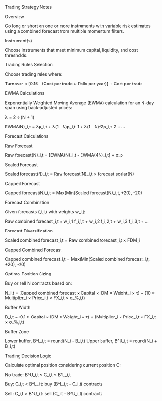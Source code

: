Trading Strategy Notes

Overview

Go long or short on one or more instruments with variable risk estimates using a combined forecast from multiple momentum filters.

Instrument(s)

Choose instruments that meet minimum capital, liquidity, and cost thresholds.

Trading Rules Selection

Choose trading rules where:

Turnover < [0.15 - (Cost per trade × Rolls per year)] ÷ Cost per trade

EWMA Calculations

Exponentially Weighted Moving Average (EWMA) calculation for an N-day span using back-adjusted prices:

λ = 2 ÷ (N + 1)

EWMA(N)_i,t = λp_i,t + λ(1 - λ)p_i,t-1 + λ(1 - λ)^2p_i,t-2 + ...

Forecast Calculations

Raw Forecast

Raw forecast(N)_i,t = [EWMA(N)_i,t - EWMA(4N)_i,t] ÷ σ_p

Scaled Forecast

Scaled forecast(N)_i,t = Raw forecast(N)_i,t × forecast scalar(N)

Capped Forecast

Capped forecast(N)_i,t = Max(Min(Scaled forecast(N)_i,t, +20), -20)

Forecast Combination

Given forecasts f_i,j,t with weights w_i,j:

Raw combined forecast_i,t = w_i,1 f_i,1,t + w_i,2 f_i,2,t + w_i,3 f_i,3,t + …

Forecast Diversification

Scaled combined forecast_i,t = Raw combined forecast_i,t × FDM_i

Capped Combined Forecast

Capped combined forecast_i,t = Max(Min(Scaled combined forecast_i,t, +20), -20)

Optimal Position Sizing

Buy or sell N contracts based on:

N_i,t = (Capped combined forecast × Capital × IDM × Weight_i × τ) ÷ (10 × Multiplier_i × Price_i,t × FX_i,t × σ_%,i,t)

Buffer Width

B_i,t = (0.1 × Capital × IDM × Weight_i × τ) ÷ (Multiplier_i × Price_i,t × FX_i,t × σ_%,i,t)

Buffer Zone

Lower buffer, B^L_i,t = round(N_i - B_i,t)
Upper buffer, B^U_i,t = round(N_i + B_i,t)

Trading Decision Logic

Calculate optimal position considering current position C:

No trade: B^U_i,t ≤ C_i,t ≤ B^L_i,t

Buy: C_i,t < B^L_i,t: buy (B^L_i,t - C_i,t) contracts

Sell: C_i,t > B^U_i,t: sell (C_i,t - B^U_i,t) contracts